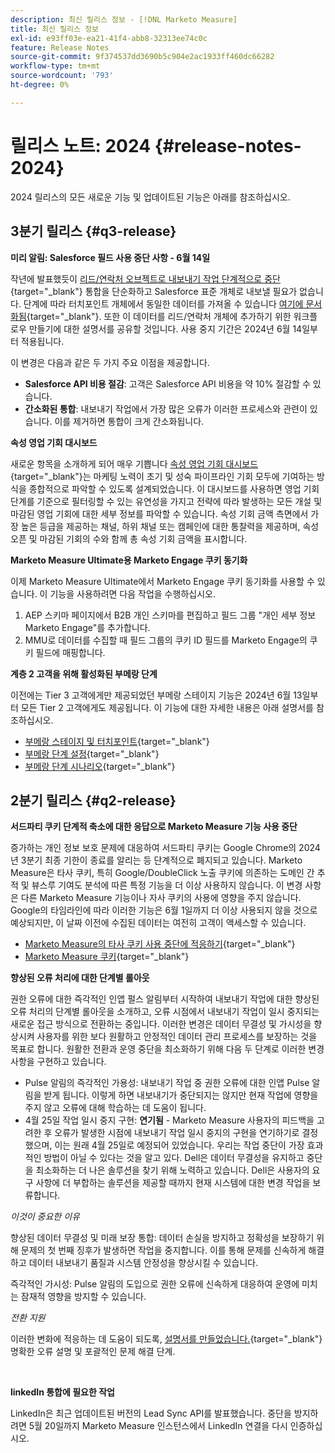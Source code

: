 ```yaml
---
description: 최신 릴리스 정보 - [!DNL Marketo Measure]
title: 최신 릴리스 정보
exl-id: e93ff03e-ea21-41f4-abb8-32313ee74c0c
feature: Release Notes
source-git-commit: 9f374537dd3690b5c904e2ac1933ff460dc66282
workflow-type: tm+mt
source-wordcount: '793'
ht-degree: 0%

---
```


# 릴리스 노트: 2024 {#release-notes-2024}

2024 릴리스의 모든 새로운 기능 및 업데이트된 기능은 아래를 참조하십시오.

## 3분기 릴리스 {#q3-release}

<p>

**미리 알림: Salesforce 필드 사용 중단 사항 - 6월 14일**

작년에 발표했듯이 [리드/연락처 오브젝트로 내보내기 작업 단계적으로 중단](https://nation.marketo.com/t5/employee-blogs/marketo-measure-salesforce-lead-and-contact-field-deprecation-06/ba-p/350179){target="_blank"} 통합을 단순화하고 Salesforce 표준 개체로 내보낼 필요가 없습니다. 단계에 따라 터치포인트 개체에서 동일한 데이터를 가져올 수 있습니다 [여기에 문서화됨](/help/release-notes/previous-releases/2023.md#deprecations){target="_blank"}. 또한 이 데이터를 리드/연락처 개체에 추가하기 위한 워크플로우 만들기에 대한 설명서를 공유할 것입니다. 사용 중지 기간은 2024년 6월 14일부터 적용됩니다.

이 변경은 다음과 같은 두 가지 주요 이점을 제공합니다.

* **Salesforce API 비용 절감**: 고객은 Salesforce API 비용을 약 10% 절감할 수 있습니다.
* **간소화된 통합**: 내보내기 작업에서 가장 많은 오류가 이러한 프로세스와 관련이 있습니다. 이를 제거하면 통합이 크게 간소화됩니다.

**속성 영업 기회 대시보드**

새로운 항목을 소개하게 되어 매우 기쁩니다 [속성 영업 기회 대시보드](/help/marketo-measure-discover-ui/dashboards/attributed-opportunity-dashboard.md){target="_blank"}는 마케팅 노력이 초기 및 성숙 파이프라인 기회 모두에 기여하는 방식을 종합적으로 파악할 수 있도록 설계되었습니다. 이 대시보드를 사용하면 영업 기회 단계를 기준으로 필터링할 수 있는 유연성을 가지고 전략에 따라 발생하는 모든 개설 및 마감된 영업 기회에 대한 세부 정보를 파악할 수 있습니다. 속성 기회 금액 측면에서 가장 높은 등급을 제공하는 채널, 하위 채널 또는 캠페인에 대한 통찰력을 제공하며, 속성 오픈 및 마감된 기회의 수와 함께 총 속성 기회 금액을 표시합니다.

**Marketo Measure Ultimate용 Marketo Engage 쿠키 동기화**

이제 Marketo Measure Ultimate에서 Marketo Engage 쿠키 동기화를 사용할 수 있습니다. 이 기능을 사용하려면 다음 작업을 수행하십시오.

1. AEP 스키마 페이지에서 B2B 개인 스키마를 편집하고 필드 그룹 &quot;개인 세부 정보 Marketo Engage&quot;를 추가합니다.
1. MMU로 데이터를 수집할 때 필드 그룹의 쿠키 ID 필드를 Marketo Engage의 쿠키 필드에 매핑합니다.

**계층 2 고객을 위해 활성화된 부메랑 단계**

이전에는 Tier 3 고객에게만 제공되었던 부메랑 스테이지 기능은 2024년 6월 13일부터 모든 Tier 2 고객에게도 제공됩니다. 이 기능에 대한 자세한 내용은 아래 설명서를 참조하십시오.

* [부메랑 스테이지 및 터치포인트](/help/advanced-marketo-measure-features/boomerang/boomerang-stages-and-touchpoints.md){target="_blank"}
* [부메랑 단계 설정](/help/advanced-marketo-measure-features/boomerang/setting-up-boomerang-stages.md){target="_blank"}
* [부메랑 단계 시나리오](/help/advanced-marketo-measure-features/boomerang/boomerang-stage-scenarios.md){target="_blank"}

<p>

## 2분기 릴리스 {#q2-release}

<p>

**서드파티 쿠키 단계적 축소에 대한 응답으로 Marketo Measure 기능 사용 중단**

증가하는 개인 정보 보호 문제에 대응하여 서드파티 쿠키는 Google Chrome의 2024년 3분기 최종 기한이 종료를 알리는 등 단계적으로 폐지되고 있습니다. Marketo Measure은 타사 쿠키, 특히 Google/DoubleClick 노출 쿠키에 의존하는 도메인 간 추적 및 뷰스루 기여도 분석에 따른 특정 기능을 더 이상 사용하지 않습니다. 이 변경 사항은 다른 Marketo Measure 기능이나 자사 쿠키의 사용에 영향을 주지 않습니다. Google의 타임라인에 따라 이러한 기능은 6월 1일까지 더 이상 사용되지 않을 것으로 예상되지만, 이 날짜 이전에 수집된 데이터는 여전히 고객이 액세스할 수 있습니다.

* [Marketo Measure의 타사 쿠키 사용 중단에 적응하기](https://nation.marketo.com/t5/employee-blogs/adapting-to-third-party-cookie-deprecation-in-marketo-measure/ba-p/345110){target="_blank"}
* [Marketo Measure 쿠키](/help/marketo-measure-tracking/setting-up-tracking/marketo-measure-cookies.md){target="_blank"}

**향상된 오류 처리에 대한 단계별 롤아웃**

권한 오류에 대한 즉각적인 인앱 펄스 알림부터 시작하여 내보내기 작업에 대한 향상된 오류 처리의 단계별 롤아웃을 소개하고, 오류 시점에서 내보내기 작업이 일시 중지되는 새로운 접근 방식으로 전환하는 중입니다. 이러한 변경은 데이터 무결성 및 가시성을 향상시켜 사용자를 위한 보다 원활하고 안정적인 데이터 관리 프로세스를 보장하는 것을 목표로 합니다. 원활한 전환과 운영 중단을 최소화하기 위해 다음 두 단계로 이러한 변경 사항을 구현하고 있습니다.

* Pulse 알림의 즉각적인 가용성: 내보내기 작업 중 권한 오류에 대한 인앱 Pulse 알림을 받게 됩니다. 이렇게 하면 내보내기가 중단되지는 않지만 현재 작업에 영향을 주지 않고 오류에 대해 학습하는 데 도움이 됩니다.
* 4월 25일 작업 일시 중지 구현: **연기됨** - Marketo Measure 사용자의 피드백을 고려한 후 오류가 발생한 시점에 내보내기 작업 일시 중지의 구현을 연기하기로 결정했으며, 이는 원래 4월 25일로 예정되어 있었습니다. 우리는 작업 중단이 가장 효과적인 방법이 아닐 수 있다는 것을 알고 있다. Dell은 데이터 무결성을 유지하고 중단을 최소화하는 더 나은 솔루션을 찾기 위해 노력하고 있습니다. Dell은 사용자의 요구 사항에 더 부합하는 솔루션을 제공할 때까지 현재 시스템에 대한 변경 작업을 보류합니다.

_이것이 중요한 이유_

향상된 데이터 무결성 및 미래 보장 통합: 데이터 손실을 방지하고 정확성을 보장하기 위해 문제의 첫 번째 징후가 발생하면 작업을 중지합니다. 이를 통해 문제를 신속하게 해결하고 데이터 내보내기 품질과 시스템 안정성을 향상시킬 수 있습니다.

즉각적인 가시성: Pulse 알림의 도입으로 권한 오류에 신속하게 대응하여 운영에 미치는 잠재적 영향을 방지할 수 있습니다.

_전환 지원_

이러한 변화에 적응하는 데 도움이 되도록, [설명서를 만들었습니다.](/help/configuration-and-setup/getting-started-with-marketo-measure/error-notifications.md){target="_blank"} 명확한 오류 설명 및 포괄적인 문제 해결 단계.

<br>

**linkedIn 통합에 필요한 작업**

LinkedIn은 최근 업데이트된 버전의 Lead Sync API를 발표했습니다. 중단을 방지하려면 5월 20일까지 Marketo Measure 인스턴스에서 LinkedIn 연결을 다시 인증하십시오.

